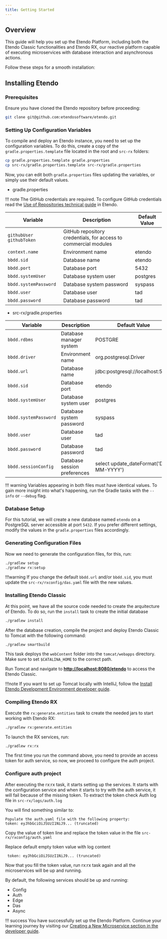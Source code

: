 ```yaml
---
title: Getting Started
---
```


## Overview

This guide will help you set up the Etendo Platform, including both the Etendo Classic functionalities and Etendo RX, our reactive platform capable of executing microservices with database interaction and asynchronous actions.

Follow these steps for a smooth installation:

## Installing Etendo

### Prerequisites

Ensure you have cloned the Etendo repository before proceeding:

```bash
git clone git@github.com:etendosoftware/etendo.git
```

### Setting Up Configuration Variables

To compile and deploy an Etendo instance, you need to set up the configuration variables. To do this, create a copy of the `gradle.properties.template` file located in the root and `src-rx` folders:

```bash title="Terminal"
cp gradle.properties.template gradle.properties
cp src-rx/gradle.properties.template src-rx/gradle.properties
```

Now, you can edit both `gradle.properties` files updating the variables, or simply use their default values.

- gradle.properties

!!! note
    The GitHub credentials are required.
    To configure GitHub credentials read the [Use of Repositories technical guide](/developer-guide/etendo-classic/getting-started/installation/use-of-repositories-in-etendo/) in Etendo.

| Variable                | Description                                                      | Default Value      |
| ----------------------- | ---------------------------------------------------------------- | ------------------ |
| `githubUser githubToken`| GitHub repository credentials, for access to commercial modules  |                    |
| `context.name`          | Environment name                                                 | etendo             |
| `bbdd.sid`              | Database name                                                    | etendo             |
| `bbdd.port`             | Database port                                                    | 5432               |
| `bbdd.systemUser`       | Database system user                                             | postgres           |
| `bbdd.systemPassword`   | Database system password                                         | syspass            |
| `bbdd.user`             | Database user                                                    | tad                |
| `bbdd.password`         | Database password                                                | tad                |

- src-rx/gradle.properties

| Variable      | Description                          | Default Value      |
| ------------- | ------------------------------------ | ------------------ |
| `bbdd.rdbms`| Database manager system  | POSTGRE |
| `bbdd.driver`       | Environment name | org.postgresql.Driver |
| `bbdd.url`    |  Database name | jdbc:postgresql://localhost:5432 |
| `bbdd.sid`    |  Database port | etendo |
| `bbdd.systemUser`    |  Database system user | postgres |
| `bbdd.systemPassword`    |  Database system password | syspass |
| `bbdd.user`    |  Database user | tad |
| `bbdd.password`    |  Database password | tad |
| `bbdd.sessionConfig	`    |  Database session preferences	 | select update_dateFormat('DD-MM-YYYY') |

!!! warning
    Variables appearing in both files must have identical values. To gain more insight into what's happening, run the Gradle tasks with the `--info` or `--debug` flag.


### Database Setup

For this tutorial, we will create a new database named `etendo` on a PostgreSQL server accessible at port `5432`. If you prefer different settings, modify the values in the `gradle.properties` files accordingly.

### Generating Configuration Files

Now we need to generate the configuration files, for this, run:

```bash title="Terminal"
./gradlew setup
./gradlew rx:setup
```

!!!warning
    If you change the default `bbdd.url` and/or `bbdd.sid`, you must update the `src-rx/rxconfig/das.yaml` file with the new values.

### Installing Etendo Classic

At this point, we have all the source code needed to create the arquitecture of Etendo.
To do so, run the `install` task to create the initial database

``` bash title="Terminal"
./gradlew install
```

After the database creation, compile the project and deploy Etendo Classic to Tomcat with the following command:

``` bash title="Terminal"
./gradlew smartbuild
```

This task deploys the `webContent` folder into the `tomcat/webapps` directory. Make sure to set `$CATALINA_HOME` to the correct path.

Run Tomcat and navigate to [**http://localhost:8080/etendo**](http://localhost:8080/etendo) to access the Etendo Classic.

!!!note
    If you want to set up Tomcat locally with IntelliJ, follow the [Install Etendo Development Environment developer guide](/developer-guide/etendo-classic/getting-started/installation/install-etendo-development-environment).

### Compiling Etendo RX

Execute the `rx:generate.entities` task to create the needed jars to start working with Etendo RX:

``` bash title="Terminal"
./gradlew rx:generate.entities
```

To launch the RX services, run:

``` bash title="Terminal"
./gradlew rx:rx
```

The first time you run the command above, you need to provide an access token for auth service, so now, we proceed to configure the auth project.

### Configure auth project

After executing the rx:rx task, it starts setting up the services.
It starts with the configuration service and when it starts to try with the auth service, it will fail because of the missing token.
To extract the token check Auth log file in `src-rx/logs/auth.log`

You will find something similar to:

```
Populate the auth.yaml file with the following property:
token: eyJhbGciOiJSUzI1NiJ9... (truncated)
```

Copy the value of token line and replace the token value in the file `src-rx/rxconfig/auth.yaml`

Replace default empty token value with log content

```
 token: eyJhbGciOiJSUzI1NiJ9... (truncated)
```

Now that you fill the token value, run rx:rx task again and all the microservices will be up and running.

By default, the following services should be up and running:

- Config
- Auth
- Edge
- Das
- Async

!!! success
    You have successfully set up the Etendo Platform. Continue your learning journey by visiting our [Creating a New Microservice section in the developer guide](/developer-guide/etendo-rx/tutorials/creating-a-new-microservice).